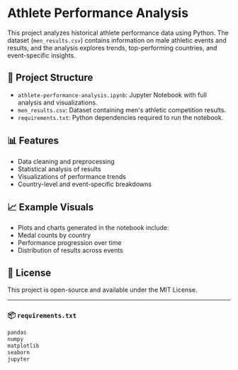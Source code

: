 # Athlete Performance Analysis

This project analyzes historical athlete performance data using Python. The dataset (`men_results.csv`) contains information on male athletic events and results, and the analysis explores trends, top-performing countries, and event-specific insights.

## 📂 Project Structure

- `athlete-performance-analysis.ipynb`: Jupyter Notebook with full analysis and visualizations.
- `men_results.csv`: Dataset containing men's athletic competition results.
- `requirements.txt`: Python dependencies required to run the notebook.

## 📊 Features

- Data cleaning and preprocessing
- Statistical analysis of results
- Visualizations of performance trends
- Country-level and event-specific breakdowns

## 📈 Example Visuals
- Plots and charts generated in the notebook include:
- Medal counts by country
- Performance progression over time
- Distribution of results across events

## 📄 License
This project is open-source and available under the MIT License.

---

### 📦 `requirements.txt`

```txt
pandas
numpy
matplotlib
seaborn
jupyter

